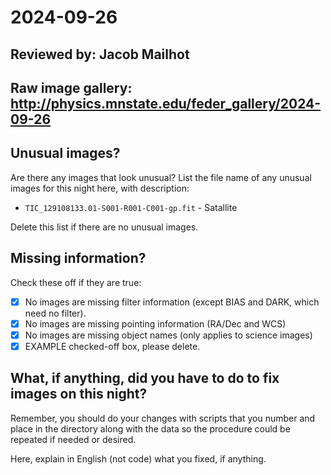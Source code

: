 # 2024-09-26

## Reviewed by:   Jacob Mailhot

## Raw image gallery: http://physics.mnstate.edu/feder_gallery/2024-09-26

## Unusual images?

Are there any images that look unusual? List the file name of any unusual images for this night here, with description:

+ `TIC_129108133.01-S001-R001-C001-gp.fit` - Satallite


Delete this list if there are no unusual images.

## Missing information?

Check these off if they are true:

- [x] No images are missing filter information (except BIAS and DARK, which need no filter).
- [x] No images are missing pointing information (RA/Dec and WCS)
- [x] No images are missing object names (only applies to science images)
- [x] EXAMPLE checked-off box, please delete.

## What, if anything, did you have to do to fix images on this night?

Remember, you should do your changes with scripts that you number and place in the
directory along with the data so the procedure could be repeated if needed or
desired.

Here, explain in English (not code) what you fixed, if anything.
